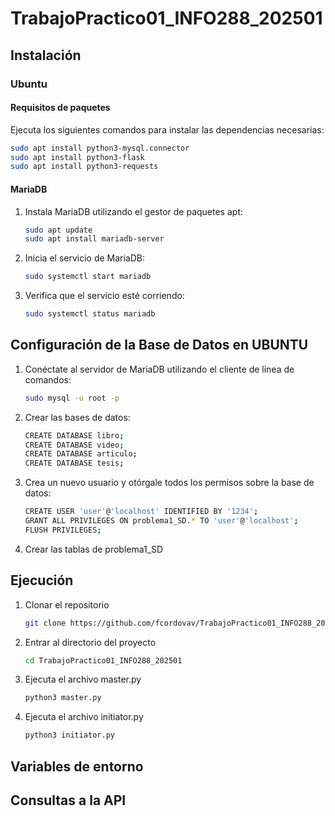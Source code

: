 # TrabajoPractico01_INFO288_202501

## Instalación

### Ubuntu

#### Requisitos de paquetes

Ejecuta los siguientes comandos para instalar las dependencias necesarias:

```bash
sudo apt install python3-mysql.connector
sudo apt install python3-flask
sudo apt install python3-requests
```

#### MariaDB

1. Instala MariaDB utilizando el gestor de paquetes apt:
   ```bash
   sudo apt update
   sudo apt install mariadb-server
2. Inicia el servicio de MariaDB:
   ```bash
   sudo systemctl start mariadb
3. Verifica que el servicio esté corriendo:
   ```bash
   sudo systemctl status mariadb


## Configuración de la Base de Datos en UBUNTU

1. Conéctate al servidor de MariaDB utilizando el cliente de línea de comandos:
    ```bash
   sudo mysql -u root -p
3. Crear las bases de datos:
   ```bash
   CREATE DATABASE libro;
   CREATE DATABASE video;
   CREATE DATABASE articulo;
   CREATE DATABASE tesis;

5. Crea un nuevo usuario y otórgale todos los permisos sobre la base de datos:
    ```bash
   CREATE USER 'user'@'localhost' IDENTIFIED BY '1234';
   GRANT ALL PRIVILEGES ON problema1_SD.* TO 'user'@'localhost';
   FLUSH PRIVILEGES;
6. Crear las tablas de problema1_SD


## Ejecución
1. Clonar el repositorio
    ```bash
   git clone https://github.com/fcordovav/TrabajoPractico01_INFO288_202501
2. Entrar al directorio del proyecto
    ```bash
   cd TrabajoPractico01_INFO288_202501
4. Ejecuta el archivo master.py
   ```bash
   python3 master.py
5. Ejecuta el archivo initiator.py
   ```bash
   python3 initiator.py

## Variables de entorno

## Consultas a la API

